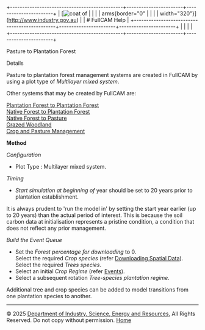 +----------------------------------------------+-----------------------+-----------------------+
| [![coat of                                   |                       | [](index.htm)         |
| arms](imgs/DISER-inline_Mono.png){border="0" |                       |                       |
| width="320"}](http://www.industry.gov.au)    |                       | # FullCAM Help        |
+----------------------------------------------+-----------------------+-----------------------+
|                                              |                       |                       |
+----------------------------------------------+-----------------------+-----------------------+

Pasture to Plantation Forest

Details

Pasture to plantation forest management systems are created in FullCAM
by using a plot type of *Multilayer mixed system*.

Other systems that may be created by FullCAM are:

[Plantation Forest to Plantation
Forest](229_Plantation%20Forest%20to%20Plantation%20Forest.htm)\
[Native Forest to Plantation
Forest](230_Native%20Forest%20to%20Plantation%20Forest.htm)\
[Native Forest to Pasture](231_Native%20Forest%20to%20Pasture.htm)\
[Grazed Woodland](232_Grazed%20Woodland.htm)\
[Crop and Pasture Management](233_Crop%20and%20Pasture%20Management.htm)

**Method**

*Configuration*

- Plot Type : Multilayer mixed system.

*Timing*

- *Start simulation at beginning of* year should be set to 20 years
  prior to plantation establishment.

It is always prudent to 'run the model in' by setting the start year
earlier (up to 20 years) than the actual period of interest. This is
because the soil carbon data at initialisation represents a pristine
condition, a condition that does not reflect any prior management.

*Build the Event Queue*

- Set the *Forest percentage for downloading* to 0.\
  Select the required *Crop species* (refer [Downloading Spatial
  Data](207_Downloading%20Spatial%20Data.htm)).\
  Select the required *Trees species*.
- Select an initial *Crop Regime* (refer [Events](136_Events.htm)).
- Select a subsequent rotation *Tree-species plantation regime.*

Additional tree and crop species can be added to model transitions from
one plantation species to another.

------------------------------------------------------------------------

© 2025 [Department of Industry, Science, Energy and
Resources](http://www.industry.gov.au "Department of Industry, Science, Energy and Resources"),
All Rights Reserved. Do not copy without permission.
[Home](index.htm "help index")
